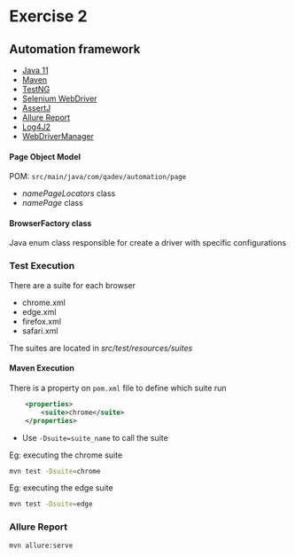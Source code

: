 # Exercise 2

## Automation framework

* [Java 11](https://openjdk.java.net/projects/jdk/11/)
* [Maven](https://maven.apache.org/docs/3.8.1/release-notes.html)
* [TestNG](https://testng.org/doc/)
* [Selenium WebDriver](https://www.selenium.dev/)
* [AssertJ](https://joel-costigliola.github.io/assertj/)
* [Allure Report](https://docs.qameta.io/allure/)
* [Log4J2](https://logging.apache.org/log4j/2.x/)
* [WebDriverManager](https://github.com/bonigarcia/webdrivermanager)

#### Page Object Model
POM: `src/main/java/com/qadev/automation/page`
+ _namePageLocators_ class
+ _namePage_ class 

#### BrowserFactory class
Java enum class responsible for create a driver with specific configurations

### Test Execution

There are a suite for each browser
* chrome.xml
* edge.xml
* firefox.xml
* safari.xml

The suites are located in _src/test/resources/suites_

#### Maven Execution
There is a property on `pom.xml` file to define which suite run
```xml
    <properties>
        <suite>chrome</suite>
    </properties>
```
* Use `-Dsuite=suite_name` to call the suite

Eg: executing the chrome suite
````bash
mvn test -Dsuite=chrome 
````
Eg: executing the edge suite
````bash
mvn test -Dsuite=edge 
````

### Allure Report

````bash
mvn allure:serve 
````
